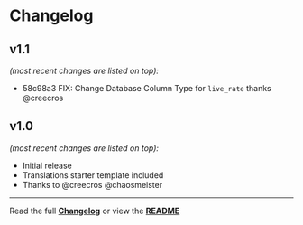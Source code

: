 # Changelog


## v1.1

_(most recent changes are listed on top):_
- 58c98a3 FIX: Change Database Column Type for `live_rate` thanks @creecros


## v1.0

_(most recent changes are listed on top):_
- Initial release
- Translations starter template included
- Thanks to @creecros @chaosmeister

---

Read the full [**Changelog**](../master/changelog.md "See changes") or view the [**README**](../master/README.md "View README")
